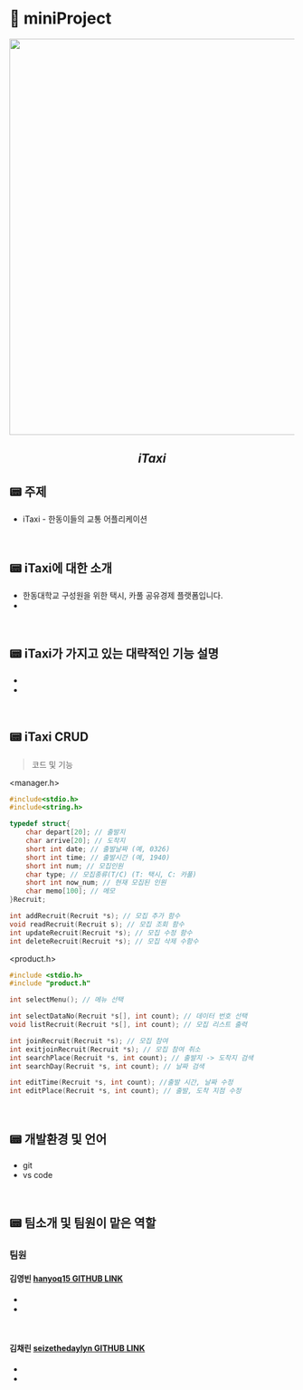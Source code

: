 # 🧊 miniProject

<div align="center"> 

<img src="https://user-images.githubusercontent.com/130302221/236679887-e07f2804-ddea-450a-aee1-2f6a0b3f2dbb.png" height="700" width="700">
 
  ## *iTaxi*  
</div>
  
## 📟 주제
 - iTaxi - 한동이들의 교통 어플리케이션

<br/>

## 📟 iTaxi에 대한 소개
  - 한동대학교 구성원을 위한 택시, 카풀 공유경제 플랫폼입니다.
  - 

<br/>
  
##  📟 iTaxi가 가지고 있는 대략적인 기능 설명
  - 
  - 

<br/>

## 📟 iTaxi CRUD
> 코드 및 기능  
  
<manager.h>
```c
#include<stdio.h>
#include<string.h>

typedef struct{
	char depart[20]; // 출발지
	char arrive[20]; // 도착지
	short int date; // 출발날짜 (예, 0326)
	short int time; // 출발시간 (예, 1940)
	short int num; // 모집인원
	char type; // 모집종류(T/C) (T: 택시, C: 카풀)
	short int now_num; // 현재 모집된 인원
	char memo[100]; // 메모
}Recruit;

int addRecruit(Recruit *s); // 모집 추가 함수
void readRecruit(Recruit s); // 모집 조회 함수
int updateRecruit(Recruit *s); // 모집 수정 함수
int deleteRecruit(Recruit *s); // 모집 삭제 수함수

```
<product.h>
```c
#include <stdio.h>
#include "product.h"

int selectMenu(); // 메뉴 선택

int selectDataNo(Recruit *s[], int count); // 데이터 번호 선택
void listRecruit(Recruit *s[], int count); // 모집 리스트 출력

int joinRecruit(Recruit *s); // 모집 참여
int exitjoinRecruit(Recruit *s); // 모집 참여 취소 
int searchPlace(Recruit *s, int count); // 출발지 -> 도착지 검색
int searchDay(Recruit *s, int count); // 날짜 검색

int editTime(Recruit *s, int count); //출발 시간, 날짜 수정
int editPlace(Recruit *s, int count); // 출발, 도착 지점 수정

```

<br/>

## 📟 개발환경 및 언어
  - git 
  - vs code

<br/>

## 📟 팀소개 및 팀원이 맡은 역할
### 팀원
 #### 김영빈 [hanyoq15 GITHUB LINK](https://github.com/hanyoq15)
  - 
  - 
  
<br/>

#### 김채린 [seizethedaylyn GITHUB LINK](https://github.com/seizethedaylyn)
 - 
 - 

<!--
<p align="center"><img src="" height="" width=""></p>
-->

